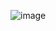![image](https://user-images.githubusercontent.com/82192969/118387641-83d4b800-b65a-11eb-8974-cea008ed8d67.png)
